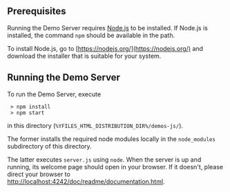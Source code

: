 ## Prerequisites

Running the Demo Server requires [Node.js](https://nodejs.org/) to be installed. If Node.js is installed, the command `npm` should be available in the path.

To install Node.js, go to [https://nodejs.org/](https://nodejs.org/) and download the installer that is suitable for your system.

## Running the Demo Server

To run the Demo Server, execute

```
 > npm install
 > npm start

```

in this directory (`%YFILES_HTML_DISTRIBUTION_DIR%/demos-js/`).

The former installs the required node modules locally in the `node_modules` subdirectory of this directory.

The latter executes `server.js` using `node`. When the server is up and running, its welcome page should open in your browser. If it doesn't, please direct your browser to [http://localhost:4242/doc/readme/documentation.html](http://localhost:4242/doc/readme/documentation.html).
